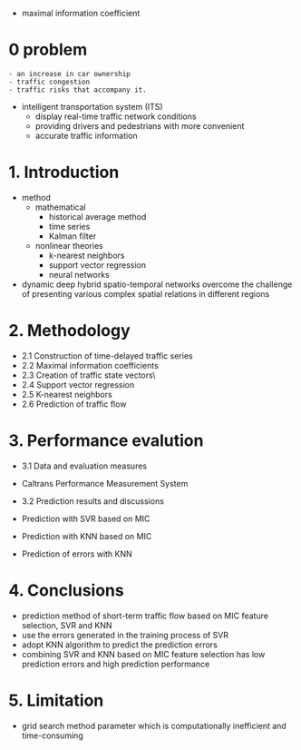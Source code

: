 - maximal information coefficient
# 0 problem
    - an increase in car ownership
    - traffic congestion 
    - traffic risks that accompany it.

- intelligent transportation system (ITS)
    - display real-time traffic network conditions
    - providing drivers and pedestrians with more convenient 
    - accurate traffic information

# 1. Introduction
- method
    - mathematical
        - historical average method
        - time series 
        - Kalman filter
    - nonlinear theories
        - k-nearest neighbors
        - support vector regression
        - neural networks
- dynamic deep hybrid spatio-temporal networks overcome the challenge of presenting various complex spatial relations in different regions

# 2. Methodology
 - 2.1 Construction of time-delayed traffic series
 - 2.2 Maximal information coefficients
 - 2.3 Creation of traffic state vectors\
 - 2.4 Support vector regression
 - 2.5 K-nearest neighbors
 - 2.6 Prediction of traffic flow

# 3. Performance evalution
 - 3.1 Data and evaluation measures
  -  Caltrans Performance Measurement System
 - 3.2 Prediction results and discussions

 - Prediction with SVR based on MIC
 - Prediction with KNN based on MIC
 - Prediction of errors with KNN

# 4. Conclusions
- prediction method of short-term traffic flow based on MIC feature selection, SVR and KNN
- use the errors generated in the training process of SVR
- adopt KNN algorithm to predict the prediction errors
- combining SVR and KNN
based on MIC feature selection has low prediction errors and high prediction performance

# 5. Limitation
- grid search method parameter which is computationally inefficient and time-consuming